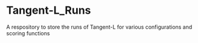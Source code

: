 # Tangent-L_Runs
A respository to store the runs of Tangent-L for various configurations and scoring functions
